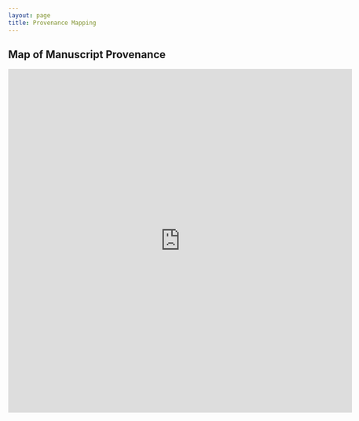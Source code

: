 ```yaml
---
layout: page
title: Provenance Mapping
---
```


## Map of Manuscript Provenance

<iframe src="https://stanford.maps.arcgis.com/apps/instant/portfolio/index.html?appid=3d3266eb07c5489d9513def5f0faf7e2&hideTitle=true" width="700" height="700" frameborder="0" style="border:0" allowfullscreen title=""></iframe>


